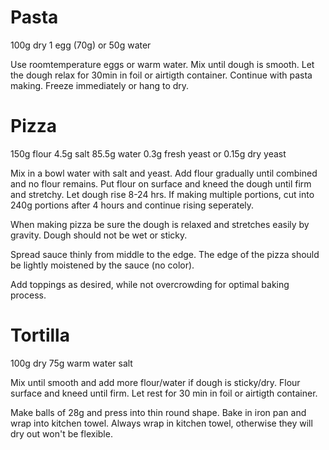 # Pasta
100g dry 
1 egg (70g) or 50g water

Use roomtemperature eggs or warm water.
Mix until dough is smooth.
Let the dough relax for 30min in foil or airtigth container.
Continue with pasta making.
Freeze immediately or hang to dry.

# Pizza
150g flour
4.5g salt
85.5g water
0.3g fresh yeast or 0.15g dry yeast

Mix in a bowl water with salt and yeast.
Add flour gradually until combined and no flour remains.
Put flour on surface and kneed the dough until firm and stretchy.
Let dough rise 8-24 hrs.
If making multiple portions, cut into 240g portions after 4 hours and continue
rising seperately.

When making pizza be sure the dough is relaxed and stretches easily by gravity.
Dough should not be wet or sticky.

Spread sauce thinly from middle to the edge.
The edge of the pizza should be lightly moistened by the sauce (no color).

Add toppings as desired, while not overcrowding for optimal baking process.

# Tortilla
100g dry
75g warm water
salt

Mix until smooth and add more flour/water if dough is sticky/dry.
Flour surface and kneed until firm.
Let rest for 30 min in foil or airtigth container.

Make balls of 28g and press into thin round shape.
Bake in iron pan and wrap into kitchen towel.
Always wrap in kitchen towel, otherwise they will dry out won't be flexible.
